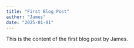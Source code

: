 ```yaml
---
title: "First Blog Post"
author: "James"
date: "2025-01-01"
---
```


This is the content of the first blog post by James.
